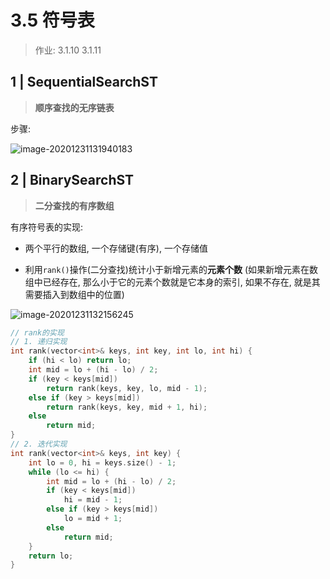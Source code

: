 # 3.5 符号表

> 作业: 3.1.10 3.1.11 

## 1 | SequentialSearchST

> **顺序查找的无序链表**

步骤: 

![image-20201231131940183](https://youpai.roccoshi.top/img/20210102191508.png)

## 2 | BinarySearchST

> **二分查找的有序数组**

有序符号表的实现:

- 两个平行的数组, 一个存储键(有序), 一个存储值

- 利用`rank()`操作(二分查找)统计小于新增元素的**元素个数** (如果新增元素在数组中已经存在, 那么小于它的元素个数就是它本身的索引, 如果不存在, 就是其需要插入到数组中的位置)

![image-20201231132156245](https://youpai.roccoshi.top/img/20201231132156.png)

```cpp
// rank的实现
// 1. 递归实现
int rank(vector<int>& keys, int key, int lo, int hi) {
    if (hi < lo) return lo;
    int mid = lo + (hi - lo) / 2;
    if (key < keys[mid]) 
        return rank(keys, key, lo, mid - 1);
    else if (key > keys[mid])
        return rank(keys, key, mid + 1, hi);
    else 
        return mid;
}
// 2. 迭代实现
int rank(vector<int>& keys, int key) {
    int lo = 0, hi = keys.size() - 1;
    while (lo <= hi) {
        int mid = lo + (hi - lo) / 2;
        if (key < keys[mid])
            hi = mid - 1;
        else if (key > keys[mid])
            lo = mid + 1;
        else 
            return mid;
    }
    return lo;
}
```

